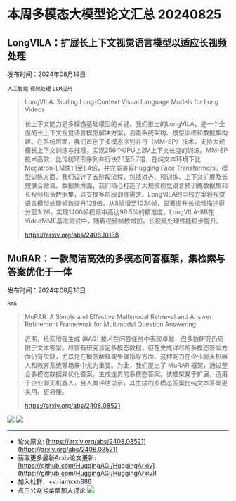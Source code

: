 # 本周多模态大模型论文汇总 20240825
## LongVILA：扩展长上下文视觉语言模型以适应长视频处理
发布时间：2024年08月19日

```人工智能``` ```视频处理``` ```LLM应用```

> LongVILA: Scaling Long-Context Visual Language Models for Long Videos
>
> 长上下文能力是多模态基础模型的关键。我们推出的LongVILA，是一个全面的长上下文视觉语言模型解决方案，涵盖系统架构、模型训练和数据集构建。在系统层面，我们首创了多模态序列并行（MM-SP）技术，支持大规模长上下文训练与推理，实现256个GPU上2M上下文长度的训练。MM-SP技术高效，比传统环形序列并行快2.1至5.7倍，在纯文本环境下比Megatron-LM快1.1至1.4倍，并完美兼容Hugging Face Transformers。模型训练方面，我们设计了五阶段流程，包括对齐、预训练、上下文扩展及长短联合微调。数据集方面，我们精心打造了大规模视觉语言预训练数据集和长视频指令数据集，以支撑多阶段训练需求。LongVILA的全栈方案将视觉语言模型处理帧数提升128倍，从8帧增至1024帧，显著提升长视频描述得分至3.26，实现1400帧视频中高达99.5%的精准度。LongVILA-8B在VideoMME基准测试中，随着视频帧数增加，长视频处理性能稳步提升。
>
> https://arxiv.org/abs/2408.10188

## MuRAR：一款简洁高效的多模态问答框架，集检索与答案优化于一体
发布时间：2024年08月16日

```RAG```

> MuRAR: A Simple and Effective Multimodal Retrieval and Answer Refinement Framework for Multimodal Question Answering
>
> 近期，检索增强生成 (RAG) 技术在问答任务中表现卓越，但多数研究仍局限于文本答案。尽管有研究涉足多模态数据，但在生成详尽的多模态答案方面仍有欠缺，尤其是在概念解释或步骤指导方面。这种能力在企业聊天机器人和教育系统等场景中尤为重要。为此，我们提出了 MuRAR 框架，通过整合多模态数据并优化答案，生成连贯的多模态答案。该框架易于扩展，适用于企业聊天机器人，且人类评估显示，其生成的多模态答案比纯文本答案更实用、更易懂。
>
> https://arxiv.org/abs/2408.08521

![](https://raw.githubusercontent.com/HuggingAGI/HuggingArxiv/main/paper_images/2408.08521/architecture4.png)
![](https://raw.githubusercontent.com/HuggingAGI/HuggingArxiv/main/paper_images/2408.08521/UI_9.png)

<hr />

- 论文原文: [https://arxiv.org/abs/2408.08521](https://arxiv.org/abs/2408.08521)
- 获取更多最新Arxiv论文更新: [https://github.com/HuggingAGI/HuggingArxiv](https://github.com/HuggingAGI/HuggingArxiv)!
- 加入社群，+v: iamxxn886
- 点击公众号菜单加入讨论
![](https://raw.githubusercontent.com/HuggingAGI/wx_assets/main/2024/07/31/1722434818326-94339e92-22f1-4472-9d27-fed232f70b5d.jpeg)